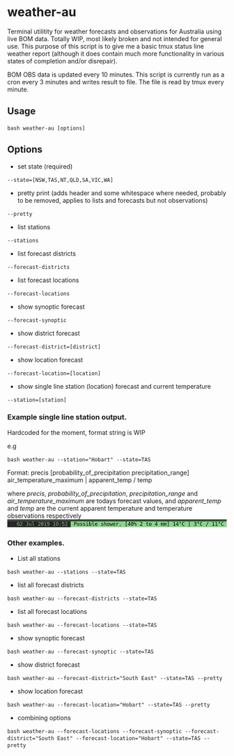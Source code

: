 # weather-au
Terminal utilitity for weather forecasts and observations for Australia using live BOM data. Totally WIP, most likely broken and not intended for general use. This purpose of this script is to give me a basic tmux status line weather report (although it does contain much more functionality in various states of completion and/or disrepair).


BOM OBS data is updated every 10 minutes. This script is currently run as a cron every 3 minutes and writes result to file. The file is read by tmux every minute.


## Usage

```
bash weather-au [options]
```

## Options

* set state (required)
```
--state=[NSW,TAS,NT,QLD,SA,VIC,WA]
```
* pretty print (adds header and some whitespace where needed, probably to be removed, applies to lists and forecasts but not observations)
```
--pretty
```
* list stations
```
--stations
```
* list forecast districts

```
--forecast-districts
```
* list forecast locations
```
--forecast-locations
```
* show synoptic forecast
```
--forecast-synoptic
```
* show district forecast
```
--forecast-district=[district]
```
* show location forecast
```
--forecast-location=[location]
```
* show single line station (location) forecast and current temperature
```
--station=[station]
```



### Example single line station output.
Hardcoded for the moment, format string is WIP

e.g
```
bash weather-au --station="Hobart" --state=TAS
```
Format: precis [probability_of_precipitation precipitation_range] air_temperature_maximum | apparent_temp / temp

where *precis*, *probability_of_precipitation*, *precipitation_range* and *air_temperature_maximum* are todays forecast values, and *apparent_temp* and *temp* are the current apparent temperature and temperature observations respectively
![Alt text](tmux-weather-au.png?raw=true "Example tmux status line")


### Other examples.
* List all stations

```
bash weather-au --stations --state=TAS
```
* list all forecast districts
```
bash weather-au --forecast-districts --state=TAS
```
* list all forecast locations
```
bash weather-au --forecast-locations --state=TAS
```
* show synoptic forecast
```
bash weather-au --forecast-synoptic --state=TAS
```
* show district forecast
```
bash weather-au --forecast-district="South East" --state=TAS --pretty
```
* show location forecast
```
bash weather-au --forecast-location="Hobart" --state=TAS --pretty
```
* combining options
```
bash weather-au --forecast-locations --forecast-synoptic --forecast-district="South East" --forecast-location="Hobart" --state=TAS --pretty
```
